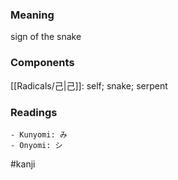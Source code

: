 ### Meaning

sign of the snake

### Components

[[Radicals/己|己]]: self; snake; serpent

### Readings

```
- Kunyomi: み
- Onyomi: シ
```

#kanji